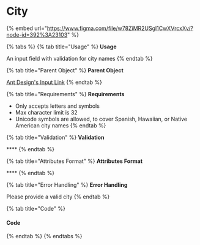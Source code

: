 # City

{% embed url="https://www.figma.com/file/w78ZiMR2USgl1CwXVrcxXv/?node-id=392%3A23103" %}

{% tabs %}
{% tab title="Usage" %}
**Usage**

An input field with validation for city names
{% endtab %}

{% tab title="Parent Object" %}
**Parent Object**

[Ant Design's Input Link](https://ant.design/components/input/)
{% endtab %}

{% tab title="Requirements" %}
**Requirements**

* Only accepts letters and symbols
* Max character limit is 32
* Unicode symbols are allowed, to cover Spanish, Hawaiian, or Native American city names
{% endtab %}

{% tab title="Validation" %}
**Validation**

\*\*\*\*
{% endtab %}

{% tab title="Attributes Format" %}
**Attributes Format**

\*\*\*\*
{% endtab %}

{% tab title="Error Handling" %}
**Error Handling**

Please provide a valid city
{% endtab %}

{% tab title="Code" %}
#### Code
{% endtab %}
{% endtabs %}



